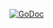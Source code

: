 [![GoDoc](https://godoc.org/github.com/DataDog/kafka-kit/mapper?status.svg)](https://godoc.org/github.com/DataDog/kafka-kit/v4/mapper)
